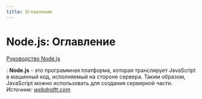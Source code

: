 ```yaml
---
title: Оглавление
---
```


# Node.js: Оглавление

[Руководство Node.js](tutorial/about.md)

: **Node.js** - это программная платформа, которая транслирует JavaScript в машинный код, исполняемый на стороне сервера. Таким образом, JavaScript можно использовать для создания серверной части. _Источник: [webdraftt.com](https://webdraftt.com/tutorial/nodejs)_
